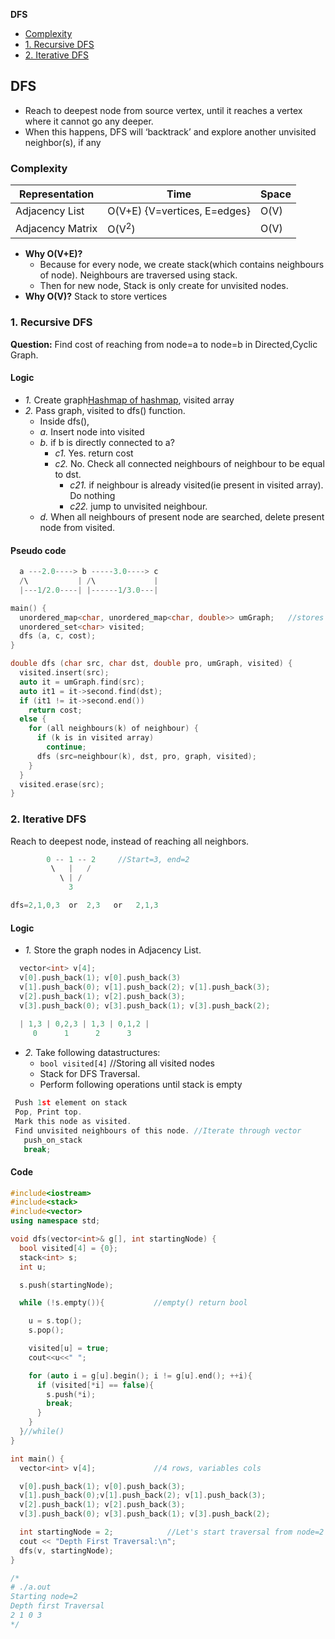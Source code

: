 **DFS**
- [Complexity](#co)
- [1. Recursive DFS](#rec)
- [2. Iterative DFS](#itr)


## DFS
- Reach to deepest node from source vertex, until it reaches a vertex where it cannot go any deeper.
- When this happens, DFS will ‘backtrack’ and explore another unvisited neighbor(s), if any

<a name=co></a>
### Complexity
|Representation|Time|Space|
|---|---|---|
|Adjacency List|O(V+E) {V=vertices, E=edges}|O(V)|
|Adjacency Matrix|O(V<sup>2</sup>)|O(V)|

- **Why O(V+E)?**
  - Because for every node, we create stack(which contains neighbours of node). Neighbours are traversed using stack.
  - Then for new node, Stack is only create for unvisited nodes.
- **Why O(V)?** Stack to store vertices

<a name=rec></a>
### 1. Recursive DFS
**Question:** Find cost of reaching from node=a to node=b in Directed,Cyclic Graph.
#### Logic
- _1._ Create graph[Hashmap of hashmap](/DS_Questions/Data_Structures/Graphs/Directed_Undirected#hmhm), visited array
- _2._ Pass graph, visited to dfs() function. 
    - Inside dfs(), 
    - _a._ Insert node into visited
    - _b._ if b is directly connected to a?
      - _c1._ Yes. return cost
      - _c2._ No. Check all connected neighbours of neighbour to be equal to dst.
        - _c21._ if neighbour is already visited(ie present in visited array). Do nothing
        - _c22._ jump to unvisited neighbour.
    - _d._ When all neighbours of present node are searched, delete present node from visited.

#### Pseudo code
```c
  a ---2.0----> b -----3.0----> c
  /\           | /\             |
  |---1/2.0----| |------1/3.0---|

main() {
  unordered_map<char, unordered_map<char, double>> umGraph;   //stores graph  //1
  unordered_set<char> visited;                                                //2
  dfs (a, c, cost);
}

double dfs (char src, char dst, double pro, umGraph, visited) {               //3
  visited.insert(src);                                                          //a
  auto it = umGraph.find(src);                                                  //b
  auto it1 = it->second.find(dst);                                              //c
  if (it1 != it->second.end())                                                  //c1
    return cost;
  else {                                                                        //c2
    for (all neighbours(k) of neighbour) {
      if (k is in visited array)                                                //c21
        continue;
      dfs (src=neighbour(k), dst, pro, graph, visited);                         //c22
    }
  }
  visited.erase(src);                                                           //d
}
```

<a name=itr></a>
### 2. Iterative DFS
Reach to deepest node, instead of reaching all neighbors.
```c
        0 -- 1 -- 2     //Start=3, end=2
         \   |   /
           \ | /
             3

dfs=2,1,0,3  or  2,3   or   2,1,3
```
#### Logic
- *1.* Store the graph nodes in Adjacency List.
```c
  vector<int> v[4];
  v[0].push_back(1); v[0].push_back(3)
  v[1].push_back(0); v[1].push_back(2); v[1].push_back(3);
  v[2].push_back(1); v[2].push_back(3);
  v[3].push_back(0); v[3].push_back(1); v[3].push_back(2);
  
  | 1,3 | 0,2,3 | 1,3 | 0,1,2 |
     0      1      2      3
```
- *2.* Take following datastructures:
  - `bool visited[4]` //Storing all visited nodes
  - Stack for DFS Traversal.
  - Perform following operations until stack is empty
```c
 Push 1st element on stack
 Pop, Print top.
 Mark this node as visited.
 Find unvisited neighbours of this node. //Iterate through vector
   push_on_stack
   break;
```
#### Code
```c++
#include<iostream>
#include<stack>
#include<vector>
using namespace std;

void dfs(vector<int>& g[], int startingNode) {
  bool visited[4] = {0};
  stack<int> s;
  int u;

  s.push(startingNode);

  while (!s.empty()){           //empty() return bool

    u = s.top();         
    s.pop();

    visited[u] = true;
    cout<<u<<" ";

    for (auto i = g[u].begin(); i != g[u].end(); ++i){
      if (visited[*i] == false){
        s.push(*i);
        break;
      }
    }
  }//while()
}

int main() {
  vector<int> v[4];             //4 rows, variables cols

  v[0].push_back(1); v[0].push_back(3);                                 //v[0]={1,3}
  v[1].push_back(0);v[1].push_back(2); v[1].push_back(3);              //v[1]={0,2,3}
  v[2].push_back(1); v[2].push_back(3);                                 //v[2]={1,3}
  v[3].push_back(0); v[3].push_back(1); v[3].push_back(2);              //v[3]={0,1,2}

  int startingNode = 2;            //Let's start traversal from node=2
  cout << "Depth First Traversal:\n";
  dfs(v, startingNode);
}

/*
# ./a.out 
Starting node=2
Depth first Traversal
2 1 0 3
*/
```

